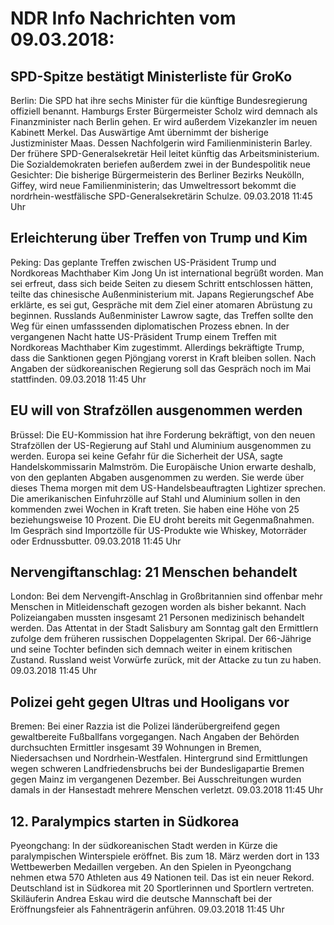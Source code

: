 # NDR Info Nachrichten vom 09.03.2018:


## SPD-Spitze bestätigt Ministerliste für GroKo
Berlin: 	Die SPD hat ihre sechs Minister für die künftige Bundesregierung offiziell benannt. Hamburgs Erster Bürgermeister Scholz wird demnach als Finanzminister nach Berlin gehen. Er wird außerdem Vizekanzler im neuen Kabinett Merkel. Das Auswärtige Amt übernimmt der bisherige Justizminister Maas. Dessen Nachfolgerin wird Familienministerin Barley. Der frühere SPD-Generalsekretär Heil leitet künftig das Arbeitsministerium. Die Sozialdemokraten beriefen außerdem zwei in der Bundespolitik neue Gesichter: Die bisherige Bürgermeisterin des Berliner Bezirks Neukölln, Giffey, wird neue Familienministerin; das Umweltressort bekommt die nordrhein-westfälische SPD-Generalsekretärin Schulze. 09.03.2018 11:45 Uhr 

## Erleichterung über Treffen von Trump und Kim
Peking: Das geplante Treffen zwischen US-Präsident Trump und Nordkoreas Machthaber Kim Jong Un ist international begrüßt worden. Man sei erfreut, dass sich beide Seiten zu diesem Schritt entschlossen hätten, teilte das chinesische Außenministerium mit. Japans Regierungschef Abe erklärte, es sei gut, Gespräche mit dem Ziel einer atomaren Abrüstung zu beginnen. Russlands Außenminister Lawrow sagte, das Treffen sollte den Weg für einen umfasssenden diplomatischen Prozess ebnen. In der vergangenen Nacht hatte US-Präsident Trump einem Treffen mit Nordkoreas Machthaber Kim zugestimmt. Allerdings bekräftigte Trump, dass die Sanktionen gegen Pjöngjang vorerst in Kraft bleiben sollen. Nach Angaben der südkoreanischen Regierung soll das Gespräch noch im Mai stattfinden. 09.03.2018 11:45 Uhr 

## EU will von Strafzöllen ausgenommen werden
Brüssel: Die EU-Kommission hat ihre Forderung bekräftigt, von den neuen Strafzöllen der US-Regierung auf Stahl und Aluminium ausgenommen zu werden. Europa sei keine Gefahr für die Sicherheit der USA, sagte Handelskommissarin Malmström. Die Europäische Union erwarte deshalb, von den geplanten Abgaben ausgenommen zu werden. Sie werde über dieses Thema morgen mit dem US-Handelsbeauftragten Lightizer sprechen. Die amerikanischen Einfuhrzölle auf Stahl und Aluminium sollen in den kommenden zwei Wochen in Kraft treten. Sie haben eine Höhe von 25 beziehungsweise 10 Prozent. Die EU droht bereits mit Gegenmaßnahmen. Im Gespräch sind Importzölle für US-Produkte wie Whiskey, Motorräder oder Erdnussbutter. 09.03.2018 11:45 Uhr 

## Nervengiftanschlag: 21 Menschen behandelt
London: Bei dem Nervengift-Anschlag in Großbritannien sind offenbar mehr Menschen in Mitleidenschaft gezogen worden als bisher bekannt. Nach Polizeiangaben mussten insgesamt 21 Personen medizinisch behandelt werden. Das Attentat in der Stadt Salisbury am Sonntag galt den Ermittlern zufolge dem früheren russischen Doppelagenten Skripal. Der 66-Jährige und seine Tochter befinden sich demnach weiter in einem kritischen Zustand. Russland weist Vorwürfe zurück, mit der Attacke zu tun zu haben. 09.03.2018 11:45 Uhr 

## Polizei geht gegen Ultras und Hooligans vor
Bremen: Bei einer Razzia ist die Polizei länderübergreifend gegen gewaltbereite Fußballfans vorgegangen. Nach Angaben der Behörden durchsuchten Ermittler insgesamt 39 Wohnungen in Bremen, Niedersachsen und Nordrhein-Westfalen. Hintergrund sind Ermittlungen wegen schweren Landfriedensbruchs bei der Bundesligapartie Bremen gegen Mainz im vergangenen Dezember. Bei Ausschreitungen wurden damals in der Hansestadt mehrere Menschen verletzt. 09.03.2018 11:45 Uhr 

## 12. Paralympics starten in Südkorea
Pyeongchang: In der südkoreanischen Stadt werden in Kürze die paralympischen Winterspiele eröffnet. Bis zum 18. März werden dort in 133 Wettbewerben Medaillen vergeben. An den Spielen in Pyeongchang nehmen etwa 570 Athleten aus 49 Nationen teil. Das ist ein neuer Rekord. Deutschland ist in Südkorea mit 20 Sportlerinnen und Sportlern vertreten. Skiläuferin Andrea Eskau wird die deutsche Mannschaft bei der Eröffnungsfeier als Fahnenträgerin anführen. 09.03.2018 11:45 Uhr 
